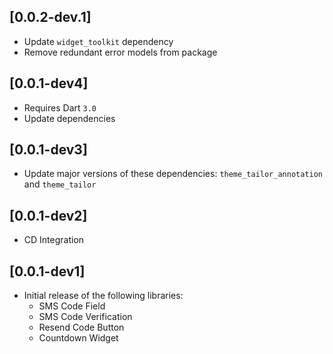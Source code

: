 ## [0.0.2-dev.1]
* Update `widget_toolkit` dependency
* Remove redundant error models from package

## [0.0.1-dev4]
* Requires Dart `3.0`
* Update dependencies

## [0.0.1-dev3]
* Update major versions of these dependencies: `theme_tailor_annotation` and `theme_tailor`

## [0.0.1-dev2]
* CD Integration

## [0.0.1-dev1]
* Initial release of the following libraries:
  * SMS Code Field
  * SMS Code Verification
  * Resend Code Button
  * Countdown Widget
